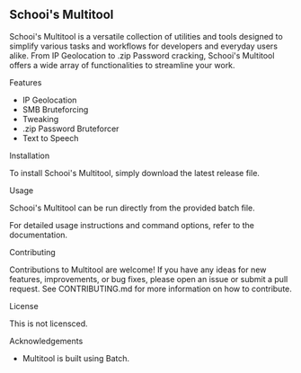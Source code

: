 Schooi's Multitool
---------

Schooi's Multitool is a versatile collection of utilities and tools designed to simplify various tasks and workflows for developers and everyday users alike. From IP Geolocation to .zip Password cracking, Schooi's Multitool offers a wide array of functionalities to streamline your work.

Features

- IP Geolocation
- SMB Bruteforcing
- Tweaking
- .zip Password Bruteforcer
- Text to Speech

Installation

To install Schooi's Multitool, simply download the latest release file.

Usage

Schooi's Multitool can be run directly from the provided batch file.

For detailed usage instructions and command options, refer to the documentation.

Contributing

Contributions to Multitool are welcome! If you have any ideas for new features, improvements, or bug fixes, please open an issue or submit a pull request. See CONTRIBUTING.md for more information on how to contribute.

License

This is not licensced.

Acknowledgements

- Multitool is built using Batch.
